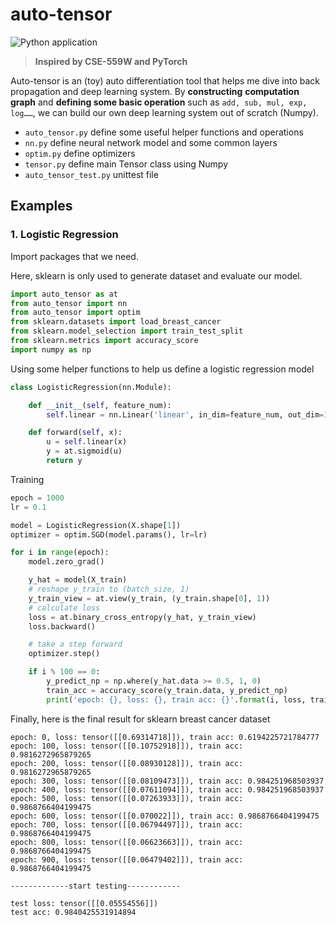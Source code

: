 # auto-tensor

![Python application](https://github.com/Green-Wood/auto-tensor/workflows/Python%20application/badge.svg)

> **Inspired by CSE-559W and PyTorch**

Auto-tensor is an (toy) auto differentiation tool that helps me dive into back propagation and deep learning system. By **constructing** **computation graph** and **defining some basic operation** such as `add, sub, mul, exp, log……`, we can build our own deep learning system out of scratch (Numpy).

- `auto_tensor.py`  define some useful helper functions and operations
- `nn.py` define neural network model and some common layers
- `optim.py` define optimizers
- `tensor.py` define main Tensor class using Numpy
- `auto_tensor_test.py` unittest file



## Examples

### 1. Logistic Regression

Import packages that we need.

Here, sklearn is only used to generate dataset and evaluate our model.

```python
import auto_tensor as at
from auto_tensor import nn
from auto_tensor import optim
from sklearn.datasets import load_breast_cancer
from sklearn.model_selection import train_test_split
from sklearn.metrics import accuracy_score
import numpy as np
```

Using some helper functions to help us define a logistic regression model

```python
class LogisticRegression(nn.Module):

    def __init__(self, feature_num):
        self.linear = nn.Linear('linear', in_dim=feature_num, out_dim=1, bias=True)

    def forward(self, x):
        u = self.linear(x)
        y = at.sigmoid(u)
        return y
```

Training

```python
epoch = 1000
lr = 0.1

model = LogisticRegression(X.shape[1])
optimizer = optim.SGD(model.params(), lr=lr)

for i in range(epoch):
    model.zero_grad()

    y_hat = model(X_train)
    # reshape y_train to (batch_size, 1)
    y_train_view = at.view(y_train, (y_train.shape[0], 1))  
    # calculate loss
    loss = at.binary_cross_entropy(y_hat, y_train_view)
    loss.backward()

    # take a step forward
    optimizer.step()

    if i % 100 == 0:
        y_predict_np = np.where(y_hat.data >= 0.5, 1, 0)
        train_acc = accuracy_score(y_train.data, y_predict_np)
        print('epoch: {}, loss: {}, train acc: {}'.format(i, loss, train_acc))
```

Finally, here is the final result for sklearn breast cancer dataset

```
epoch: 0, loss: tensor([[0.69314718]]), train acc: 0.6194225721784777
epoch: 100, loss: tensor([[0.10752918]]), train acc: 0.9816272965879265
epoch: 200, loss: tensor([[0.08930128]]), train acc: 0.9816272965879265
epoch: 300, loss: tensor([[0.08109473]]), train acc: 0.984251968503937
epoch: 400, loss: tensor([[0.07611094]]), train acc: 0.984251968503937
epoch: 500, loss: tensor([[0.07263933]]), train acc: 0.9868766404199475
epoch: 600, loss: tensor([[0.070022]]), train acc: 0.9868766404199475
epoch: 700, loss: tensor([[0.06794497]]), train acc: 0.9868766404199475
epoch: 800, loss: tensor([[0.06623663]]), train acc: 0.9868766404199475
epoch: 900, loss: tensor([[0.06479402]]), train acc: 0.9868766404199475

-------------start testing------------

test loss: tensor([[0.05554556]])
test acc: 0.9840425531914894
```

